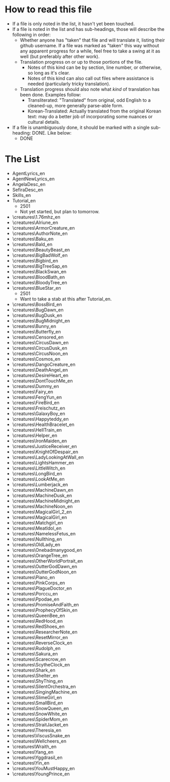 # How to read this file
* If a file is only noted in the list, it hasn't yet been touched.
* If a file is noted in the list and has sub-headings, those will describe the following in order:
    * Whether anyone has "taken" that file and will translate it, listing their github username. If a file was marked as "taken" this way without any apparent progress for a while, feel free to take a swing at it as well (but preferably after other work).
    * Translation progress on or up to those portions of the file.
        * Notes of this kind can be by section, line number, or otherwise, so long as it's clear.
        * Notes of this kind can also call out files where assistance is needed (particularly tricky translation).
    * Translation progress should also note what _kind_ of translation has been done. Examples follow:
        * Transliterated: "Translated" from original, odd English to a cleaned-up, more generally parse-able form.
        * Korean-Translated: Actually translated from the original Korean text: may do a better job of incorporating some nuances or cultural details. 
* If a file is unambiguously done, it should be marked with a single sub-heading: DONE. Like below:
    * DONE
    
# The List

* AgentLyrics_en
* AgentNewLyrics_en
* AngelaDesc_en
* SefiraDesc_en
* Skills_en
* Tutorial_en
    * 2501
    * Not yet started, but plan to tomorrow.
* \creatures\1.76mhz_en
* \creatures\Alriune_en
* \creatures\ArmorCreature_en
* \creatures\AuthorNote_en
* \creatures\Baku_en
* \creatures\Bald_en
* \creatures\BeautyBeast_en
* \creatures\BigBadWolf_en
* \creatures\Bigbird_en
* \creatures\BigTreeSap_en
* \creatures\BlackSwan_en
* \creatures\BloodBath_en
* \creatures\BloodyTree_en
* \creatures\BlueStar_en
    * 2501
    * Want to take a stab at this after Tutorial_en.
* \creatures\BossBird_en
* \creatures\BugDawn_en
* \creatures\BugDusk_en
* \creatures\BugMidnight_en
* \creatures\Bunny_en
* \creatures\Butterfly_en
* \creatures\Censored_en
* \creatures\CircusDawn_en
* \creatures\CircusDusk_en
* \creatures\CircusNoon_en
* \creatures\Cosmos_en
* \creatures\DangoCreature_en
* \creatures\DeathAngel_en
* \creatures\DesireHeart_en
* \creatures\DontTouchMe_en
* \creatures\Dummy_en
* \creatures\Fairy_en
* \creatures\FengYun_en
* \creatures\FireBird_en
* \creatures\Freischutz_en
* \creatures\GalaxyBoy_en
* \creatures\Happyteddy_en
* \creatures\HealthBracelet_en
* \creatures\HellTrain_en
* \creatures\Helper_en
* \creatures\IronMaiden_en
* \creatures\JusticeReceiver_en
* \creatures\KnightOfDespair_en
* \creatures\LadyLookingAtWall_en
* \creatures\LightsHammer_en
* \creatures\LittleWitch_en
* \creatures\LongBird_en
* \creatures\LookAtMe_en
* \creatures\Lumberjack_en
* \creatures\MachineDawn_en
* \creatures\MachineDusk_en
* \creatures\MachineMidnight_en
* \creatures\MachineNoon_en
* \creatures\MagicalGirl_2_en
* \creatures\MagicalGirl_en
* \creatures\Matchgirl_en
* \creatures\MeatIdol_en
* \creatures\NamelessFetus_en
* \creatures\Nullthing_en
* \creatures\OldLady_en
* \creatures\Onebadmanygood_en
* \creatures\OrangeTree_en
* \creatures\OtherWorldPortrait_en
* \creatures\OutterGodDawn_en
* \creatures\OutterGodNoon_en
* \creatures\Piano_en
* \creatures\PinkCorps_en
* \creatures\PlagueDoctor_en
* \creatures\Porccu_en
* \creatures\Ppodae_en
* \creatures\PromiseAndFaith_en
* \creatures\ProphecyOfSkin_en
* \creatures\QueenBee_en
* \creatures\RedHood_en
* \creatures\RedShoes_en
* \creatures\ResearcherNote_en
* \creatures\ResetMirror_en
* \creatures\ReverseClock_en
* \creatures\Rudolph_en
* \creatures\Sakura_en
* \creatures\Scarecrow_en
* \creatures\ScytheClock_en
* \creatures\Shark_en
* \creatures\Shelter_en
* \creatures\ShyThing_en
* \creatures\SilentOrchestra_en
* \creatures\SingingMachine_en
* \creatures\SlimeGirl_en
* \creatures\SmallBird_en
* \creatures\SnowQueen_en
* \creatures\SnowWhite_en
* \creatures\SpiderMom_en
* \creatures\StraitJacket_en
* \creatures\Theresia_en
* \creatures\ViscusSnake_en
* \creatures\Wellcheers_en
* \creatures\Wraith_en
* \creatures\Yang_en
* \creatures\Yggdrasil_en
* \creatures\Yin_en
* \creatures\YouMustHappy_en
* \creatures\YoungPrince_en
